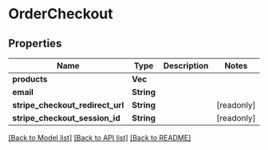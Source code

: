 # OrderCheckout

## Properties

Name | Type | Description | Notes
------------ | ------------- | ------------- | -------------
**products** | **Vec<String>** |  | 
**email** | **String** |  | 
**stripe_checkout_redirect_url** | **String** |  | [readonly]
**stripe_checkout_session_id** | **String** |  | [readonly]

[[Back to Model list]](../README.md#documentation-for-models) [[Back to API list]](../README.md#documentation-for-api-endpoints) [[Back to README]](../README.md)


